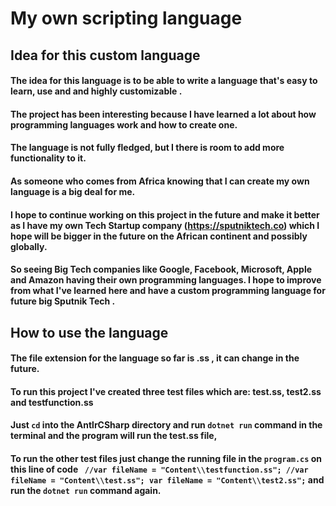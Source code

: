 # My own scripting language

## Idea for this custom language
#### The idea for this language is to be able to write a language that's easy to learn, use and and highly customizable . 
#### The project has been interesting because I have learned a lot about how programming languages work and how to create one.
#### The language is not fully fledged, but I there is room to add more functionality to it.
#### As someone who comes from Africa knowing that I can create my own language is a big deal for me.
#### I hope to continue working on this project in the future and make it better as I have my own Tech Startup company (https://sputniktech.co) which I hope will be bigger in the future on the African continent and possibly globally.
#### So seeing Big Tech companies like Google, Facebook, Microsoft, Apple and Amazon having their own programming languages. I hope to improve from what I've learned here and have a custom programming language for future big Sputnik Tech .

## How to use the language
#### The file extension for the language so far is .ss , it can change in the future.
#### To run this project I've created three test files which are: test.ss, test2.ss and testfunction.ss
#### Just `cd` into the AntlrCSharp directory and run `dotnet run` command in the terminal and the program will run the test.ss file, 
#### To run the other test files just change the running file in the `program.cs` on this line of code ` //var fileName = "Content\\testfunction.ss"; //var fileName = "Content\\test.ss"; var fileName = "Content\\test2.ss";` and run the `dotnet run` command again.
